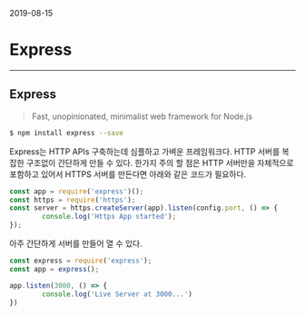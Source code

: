 2019-08-15
# Express
---
## Express
> Fast, unopinionated, minimalist web framework for Node.js

```bash
$ npm install express --save
```



Express는 HTTP APIs 구축하는데 심플하고 가벼운 프레임워크다. HTTP 서버를 복잡한 구조없이 간단하게 만들 수 있다. 한가지 주의 할 점은 HTTP 서버만을 자체적으로 포함하고 있어서 HTTPS 서버를 만든다면 아래와 같은 코드가 필요하다.

```javascript
const app = require('express')();
const https = require('https');
const server = https.createServer(app).listen(config.port, () => {
		console.log('Https App started');
});
```



아주 간단하게 서버를 만들어 열 수 있다.

```javascript
const express = require('express');
const app = express();

app.listen(3000, () => {
		console.log('Live Server at 3000...')
})
```

